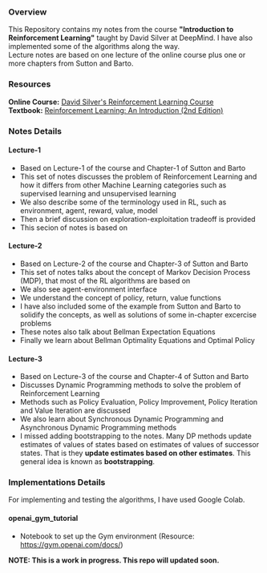 ### Overview
This Repository contains my notes from the course **"Introduction to Reinforcement Learning"** taught by David Silver at DeepMind. I have also implemented some of the algorithms along the way.<br/>
Lecture notes are based on one lecture of the online course plus one or more chapters from Sutton and Barto.

### Resources
**Online Course:** [David Silver's Reinforcement Learning Course](https://www.davidsilver.uk/teaching/)<br/>
**Textbook:** [Reinforcement Learning: An Introduction (2nd Edition)](http://incompleteideas.net/book/RLbook2018.pdf)

### Notes Details
#### Lecture-1
- Based on Lecture-1 of the course and Chapter-1 of Sutton and Barto
- This set of notes discusses the problem of Reinforcement Learning and how it differs from other Machine Learning categories such as supervised learning and unsupervised learning
- We also describe some of the terminology used in RL, such as environment, agent, reward, value, model
- Then a brief discussion on exploration-exploitation tradeoff is provided
- This secion of notes is based on

#### Lecture-2
- Based on Lecture-2 of the course and Chapter-3 of Sutton and Barto
- This set of notes talks about the concept of Markov Decision Process (MDP), that most of the RL algorithms are based on
- We also see agent-environment interface
- We understand the concept of policy, return, value functions
- I have also included some of the example from Sutton and Barto to solidify the concepts, as well as solutions of some in-chapter excercise problems
- These notes also talk about Bellman Expectation Equations
- Finally we learn about Bellman Optimality Equations and Optimal Policy

#### Lecture-3
- Based on Lecture-3 of the course and Chapter-4 of Sutton and Barto
- Discusses Dynamic Programming methods to solve the problem of Reinforcement Learning
- Methods such as Policy Evaluation, Policy Improvement, Policy Iteration and Value Iteration are discussed
- We also learn about Synchronous Dynamic Programming and Asynchronous Dynamic Programming methods
- I missed adding bootstrapping to the notes. Many DP methods update estimates of values of states based on estimates of values of successor states. That is they **update estimates based on other estimates**. This general idea is known as **bootstrapping**.

### Implementations Details
For implementing and testing the algorithms, I have used Google Colab.

#### openai_gym_tutorial
- Notebook to set up the Gym environment (Resource: https://gym.openai.com/docs/)

**NOTE: This is a work in progress. This repo will updated soon.**

